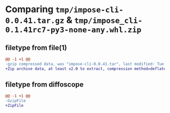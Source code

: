 # Comparing `tmp/impose-cli-0.0.41.tar.gz` & `tmp/impose_cli-0.1.41rc7-py3-none-any.whl.zip`

## filetype from file(1)

```diff
@@ -1 +1 @@
-gzip compressed data, was "impose-cli-0.0.41.tar", last modified: Tue May  9 07:23:08 2023, max compression
+Zip archive data, at least v2.0 to extract, compression method=deflate
```

## filetype from diffoscope

```diff
@@ -1 +1 @@
-GzipFile
+ZipFile
```

